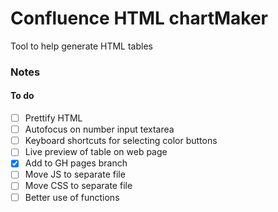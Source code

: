 # Confluence HTML chartMaker

Tool to help generate HTML tables


### Notes

#### To do
- [ ] Prettify HTML
- [ ] Autofocus on number input textarea
- [ ] Keyboard shortcuts for selecting color buttons
- [ ] Live preview of table on web page
- [x] Add to GH pages branch
- [ ] Move JS to separate file
- [ ] Move CSS to separate file
- [ ] Better use of functions 